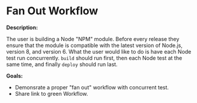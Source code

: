 # Fan Out Workflow

**Description:**

The user is building a Node "NPM" module. Before every release they ensure that the module is compatible with the latest version of Node.js, version 8, and version 6. What the user would like to do is have each Node test run concurrently. `build` should run first, then each Node test at the same time, and finally `deploy` should run last.

**Goals:**

- Demonsrate a proper "fan out" workflow with concurrent test.
- Share link to green Workflow.
